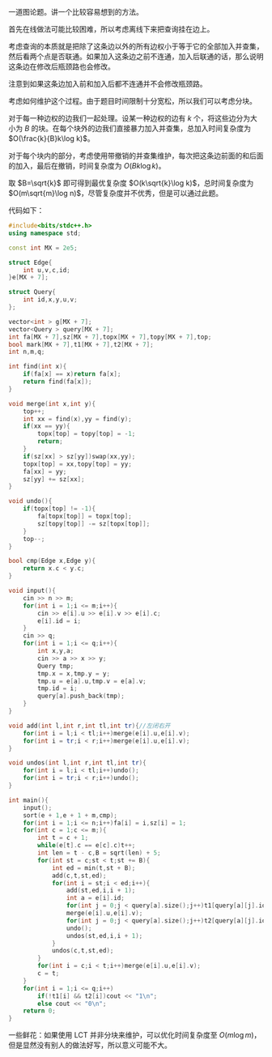 一道图论题。讲一个比较容易想到的方法。

首先在线做法可能比较困难，所以考虑离线下来把查询挂在边上。

考虑查询的本质就是把除了这条边以外的所有边权小于等于它的全部加入并查集，然后看两个点是否联通。如果加入这条边之前不连通，加入后联通的话，那么说明这条边在修改后瓶颈路也会修改。

注意到如果这条边加入前和加入后都不连通并不会修改瓶颈路。

考虑如何维护这个过程。由于题目时间限制十分宽松，所以我们可以考虑分块。

对于每一种边权的边我们一起处理。设某一种边权的边有 $k$ 个，将这些边分为大小为 $B$ 的块。在每个块外的边我们直接暴力加入并查集，总加入时间复杂度为 $O(\frac{k}{B}k\log k)$。

对于每个块内的部分，考虑使用带撤销的并查集维护，每次把这条边前面的和后面的加入，最后在撤销，时间复杂度为 $O(Bk\log k)$。

取 $B=\sqrt{k}$ 即可得到最优复杂度 $O(k\sqrt{k}\log k)$，总时间复杂度为 $O(m\sqrt{m}\log n)$，尽管复杂度并不优秀，但是可以通过此题。

代码如下：
```cpp
#include<bits/stdc++.h>
using namespace std;

const int MX = 2e5;

struct Edge{
	int u,v,c,id;
}e[MX + 7];

struct Query{
	int id,x,y,u,v;
};

vector<int > g[MX + 7]; 
vector<Query > query[MX + 7];
int fa[MX + 7],sz[MX + 7],topx[MX + 7],topy[MX + 7],top;
bool mark[MX + 7],t1[MX + 7],t2[MX + 7];
int n,m,q;

int find(int x){
	if(fa[x] == x)return fa[x];
	return find(fa[x]);
}

void merge(int x,int y){
	top++;
	int xx = find(x),yy = find(y);
	if(xx == yy){
		topx[top] = topy[top] = -1;
		return;
	}
	if(sz[xx] > sz[yy])swap(xx,yy);
	topx[top] = xx,topy[top] = yy;
	fa[xx] = yy;
	sz[yy] += sz[xx];
}

void undo(){
	if(topx[top] != -1){
		fa[topx[top]] = topx[top];
		sz[topy[top]] -= sz[topx[top]];
	}
	top--;
}

bool cmp(Edge x,Edge y){
	return x.c < y.c;
}

void input(){
	cin >> n >> m;
	for(int i = 1;i <= m;i++){
		cin >> e[i].u >> e[i].v >> e[i].c;
		e[i].id = i;
	}
	cin >> q;
	for(int i = 1;i <= q;i++){
		int x,y,a;
		cin >> a >> x >> y;
		Query tmp;
		tmp.x = x,tmp.y = y;
		tmp.u = e[a].u,tmp.v = e[a].v;
		tmp.id = i;
		query[a].push_back(tmp);
	}
}

void add(int l,int r,int tl,int tr){//左闭右开 
	for(int i = l;i < tl;i++)merge(e[i].u,e[i].v);
	for(int i = tr;i < r;i++)merge(e[i].u,e[i].v);
}

void undos(int l,int r,int tl,int tr){
	for(int i = l;i < tl;i++)undo();
	for(int i = tr;i < r;i++)undo();
}

int main(){
	input();
	sort(e + 1,e + 1 + m,cmp);
	for(int i = 1;i <= n;i++)fa[i] = i,sz[i] = 1;
	for(int c = 1;c <= m;){
		int t = c + 1;
		while(e[t].c == e[c].c)t++;
		int len = t - c,B = sqrt(len) + 5;
		for(int st = c;st < t;st += B){
			int ed = min(t,st + B);
			add(c,t,st,ed);
			for(int i = st;i < ed;i++){
				add(st,ed,i,i + 1);
				int a = e[i].id;
				for(int j = 0;j < query[a].size();j++)t1[query[a][j].id] = find(query[a][j].x) == find(query[a][j].y);
				merge(e[i].u,e[i].v);
				for(int j = 0;j < query[a].size();j++)t2[query[a][j].id] = find(query[a][j].x) == find(query[a][j].y);
				undo();
				undos(st,ed,i,i + 1);
			}
			undos(c,t,st,ed);
		}
		for(int i = c;i < t;i++)merge(e[i].u,e[i].v);
		c = t;
	}
	for(int i = 1;i <= q;i++)
		if(!t1[i] && t2[i])cout << "1\n";
		else cout << "0\n";
	return 0;
}
```

一些鲜花：如果使用 LCT 并非分块来维护，可以优化时间复杂度至 $O(m\log m)$，但是显然没有别人的做法好写，所以意义可能不大。